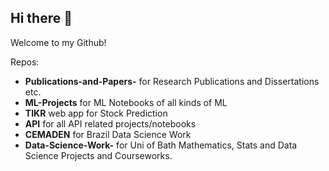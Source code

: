 ## Hi there 👋
Welcome to my Github! 

Repos:
- **Publications-and-Papers-** for Research Publications and Dissertations etc.
- **ML-Projects** for ML Notebooks of all kinds of ML  
- **TIKR** web app for Stock Prediction
- **API** for all API related projects/notebooks
- **CEMADEN** for Brazil Data Science Work
- **Data-Science-Work-** for Uni of Bath Mathematics, Stats and Data Science Projects and Courseworks.

<!--
**nhowley72/nhowley72** is a ✨ _special_ ✨ repository because its `README.md` (this file) appears on your GitHub profile.

Here are some ideas to get you started:

- 🔭 I’m currently working on ...
- 🌱 I’m currently learning ...
- 👯 I’m looking to collaborate on ...
- 🤔 I’m looking for help with ...
- 💬 Ask me about ...
- 📫 How to reach me: ...
- 😄 Pronouns: ...
- ⚡ Fun fact: ...
-->
